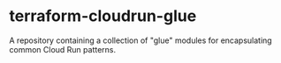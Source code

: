 # terraform-cloudrun-glue
A repository containing a collection of "glue" modules for encapsulating common Cloud Run patterns.

